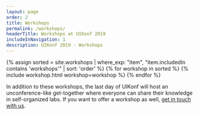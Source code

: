 ```yaml
---
layout: page
order: 2
title: Workshops
permalink: /workshops/
headerTitle: Workshops at UIKonf 2019
includeInNavigation: 1
description: UIKonf 2019 - Workshops
---
```


{% assign sorted = site.workshops | where_exp: "item", "item.includedIn contains 'workshops'" | sort: 'order' %}
{% for workshop in sorted %}
	{% include workshop.html workshop=workshop %}
{% endfor %}

In addition to these workshops, the last day of UIKonf will host an unconference-like get-together where everyone can share their knowledge in self-organized labs. If you want to offer a workshop as well, <a href="mailto:questions@uikonf.com" target="_blank">get in touch with us</a>.
